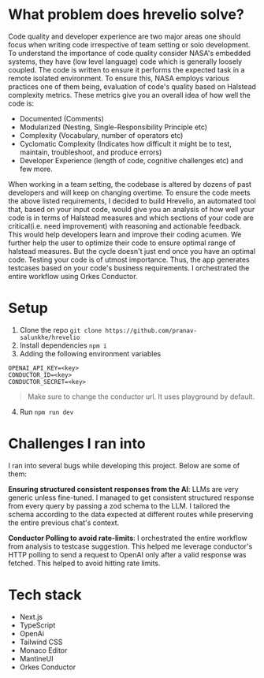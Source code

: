 # What problem does hrevelio solve?
Code quality and developer experience are two major areas one should focus when writing code irrespective of team setting or solo development. To understand the importance of code quality consider NASA's embedded systems, they have (low level language) code which is generally loosely coupled. The code is written to ensure it performs the expected task in a remote isolated environment. To ensure this, NASA employs various practices one of them being, evaluation of code's quality based on Halstead complexity metrics. These metrics give you an overall idea of how well the code is:

- Documented (Comments)
- Modularized (Nesting, Single-Responsibility Principle etc)
- Complexity (Vocabulary, number of operators etc)
- Cyclomatic Complexity (Indicates how difficult it might be to test, maintain, troubleshoot, and produce errors)
- Developer Experience (length of code, cognitive challenges etc)
and few more.

When working in a team setting, the codebase is altered by dozens of past developers and will keep on changing overtime. To ensure the code meets the above listed requirements, I decided to build Hrevelio, an automated tool that, based on your input code, would give you an analysis of how well your code is in terms of Halstead measures and which sections of your code are critical(i.e. need improvement) with reasoning and actionable feedback. This would help developers learn and improve their coding acumen. We further help the user to optimize their code to ensure optimal range of halstead measures. But the cycle doesn't just end once you have an optimal code. Testing your code is of utmost importance. Thus, the app generates testcases based on your code's business requirements. I orchestrated the entire workflow using Orkes Conductor.

# Setup

1. Clone the repo
`git clone https://github.com/pranav-salunkhe/hrevelio`
2. Install dependencies
`npm i`
3. Adding the following environment variables
```
OPENAI_API_KEY=<key>
CONDUCTOR_ID=<key>
CONDUCTOR_SECRET=<key>
```
> Make sure to change the conductor url. It uses playground by default.
4. Run
`npm run dev`

# Challenges I ran into
I ran into several bugs while developing this project. Below are some of them:

**Ensuring structured consistent responses from the AI**: LLMs are very generic unless fine-tuned. I managed to get consistent structured response from every query by passing a zod schema to the LLM. I tailored the schema according to the data expected at different routes while preserving the entire previous chat's context.

**Conductor Polling to avoid rate-limits**: I orchestrated the entire workflow from analysis to testcase suggestion. This helped me leverage conductor's HTTP polling to send a request to OpenAI only after a valid response was fetched. This helped to avoid hitting rate limits.

# Tech stack

- Next.js
- TypeScript
- OpenAi
- Tailwind CSS
- Monaco Editor
- MantineUI
- Orkes Conductor
